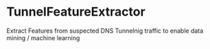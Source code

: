 # TunnelFeatureExtractor
Extract Features from suspected DNS Tunnelnig traffic to enable data mining / machine learning

